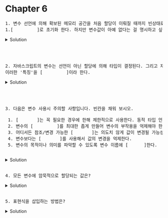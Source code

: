# Chapter 6

<pre>1. 변수 선언에 의해 확보된 메모리 공간을 처음 할당이 이뤄질 때까지 빈상태로 내버려두지 않고 자바스크립트 엔진이 <br>1.[         ]로 초기화 한다. 하지만 변수값이 아예 없다는 걸 명시하고 싶을때는 2.[       ]을 할당하면 된다.
</pre>

   <details>
      <summary>Solution</summary>
        <strong>1.undefined, 2.null</strong>
        
   </details> 

<br>
<br>
<br>



<pre>2. 자바스크립트의 변수는 선언이 아닌 할당에 의해 타입이 결정된다. 그리고 재할당에 의해 변수의 타입은 언제든지 동적으로 변할 수 있다. <br>이러한 '특징'을 [         ]이라 한다. </pre>

   <details>
      <summary>Solution</summary>
        <strong>동적타이핑</strong>
   </details> 


<br>
<br>
<br>

<pre>3. 다음은 변수 사용시 주의할 사항입니다. 빈칸을 채워 보시오.

 1. [       ]는 꼭 필요한 경우에 한해 제한적으로 사용한다. 동적 타입 언어 특성상 타입을 잘못 예측해 오류가 발생할 가능성이 높기 때문이다. 
 2. 변수의 [         ]를 최대한 좁게 만들어 변수의 부작용을 억제해야 한다. 
 3. 어디서든 참조/변경 가능한 [       ]는 의도치 않게 값이 변경될 가능성이 높고 다른 코드에 영향을 줄 가능성도 높기때문에 최대한 지양해야한다.
 4. 변수보다는 [       ]를 사용해서 값의 변경을 억제한다. 
 5. 변수의 목적이나 의미를 파악할 수 있도록 변수 이름에 [      ]한다.
 </pre>

   <details>
      <summary>Solution</summary>
        <strong>변수, 스코프(유효범위), 전역변수, 상수, 네이밍</strong>
   </details>

<br>

<pre>4. 모든 변수에 암묵적으로 할당되는 값은? </pre>

   <details>
      <summary>Solution</summary>
        <strong>Undefined</strong>
   </details> 

<br>

<pre>5. 표현식을 삽입하는 방법은? </pre>

   <details>
      <summary>Solution</summary>
        <strong> 템플릿 리터럴 내에서 ${} 으로 감싼다</strong>
   </details> 